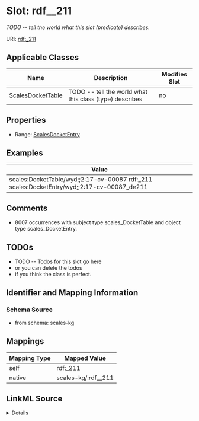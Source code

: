 

# Slot: rdf__211


_TODO -- tell the world what this slot (predicate) describes._





URI: [rdf:_211](http://www.w3.org/1999/02/22-rdf-syntax-ns#_211)



<!-- no inheritance hierarchy -->





## Applicable Classes

| Name | Description | Modifies Slot |
| --- | --- | --- |
| [ScalesDocketTable](../classes/ScalesDocketTable.md) | TODO -- tell the world what this class (type) describes |  no  |







## Properties

* Range: [ScalesDocketEntry](../classes/ScalesDocketEntry.md)






## Examples

| Value |
| --- |
| scales:DocketTable/wyd;;2:17-cv-00087 rdf:_211 scales:DocketEntry/wyd;;2:17-cv-00087_de211 |

## Comments

* 8007 occurrences with subject type scales_DocketTable and object type scales_DocketEntry.

## TODOs

* TODO -- Todos for this slot go here
* or you can delete the todos
* if you think the class is perfect.

## Identifier and Mapping Information







### Schema Source


* from schema: scales-kg




## Mappings

| Mapping Type | Mapped Value |
| ---  | ---  |
| self | rdf:_211 |
| native | scales-kg/:rdf__211 |




## LinkML Source

<details>
```yaml
name: rdf__211
description: TODO -- tell the world what this slot (predicate) describes.
todos:
- TODO -- Todos for this slot go here
- or you can delete the todos
- if you think the class is perfect.
comments:
- 8007 occurrences with subject type scales_DocketTable and object type scales_DocketEntry.
examples:
- value: scales:DocketTable/wyd;;2:17-cv-00087 rdf:_211 scales:DocketEntry/wyd;;2:17-cv-00087_de211
from_schema: scales-kg
rank: 1000
slot_uri: rdf:_211
alias: rdf__211
domain_of:
- scales_DocketTable
range: scales_DocketEntry

```
</details>
